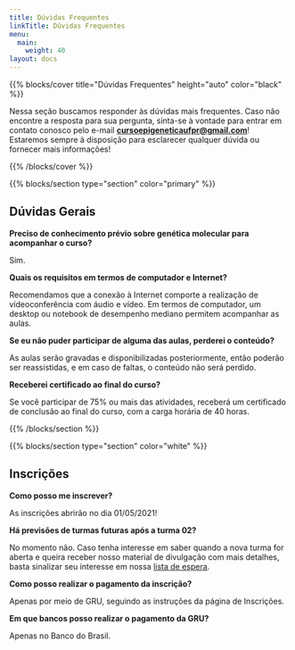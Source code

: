 ```yaml
---
title: Dúvidas Frequentes
linkTitle: Dúvidas Frequentes
menu:
  main:
    weight: 40
layout: docs
---
```


{{% blocks/cover title="Dúvidas Frequentes" height="auto" color="black" %}}

Nessa seção buscamos responder às dúvidas mais frequentes. Caso não encontre a resposta para sua pergunta, sinta-se à vontade para entrar em contato conosco pelo e-mail <b>cursoepigeneticaufpr@gmail.com</b>! Estaremos sempre à disposição para esclarecer qualquer dúvida ou fornecer mais informações!

{{% /blocks/cover %}}

{{% blocks/section type="section" color="primary" %}}
## Dúvidas Gerais
<p><p>
<b>Preciso de conhecimento prévio sobre genética molecular para acompanhar o curso?</b><p>
Sim.
<p><p>

<b>Quais os requisitos em termos de computador e Internet?</b><p>
Recomendamos que a conexão à Internet comporte a realização de vídeoconferência com áudio e vídeo. Em termos de computador, um desktop ou notebook de desempenho mediano permitem acompanhar as aulas. 
<p><p>

<b>Se eu não puder participar de alguma das aulas, perderei o conteúdo?</b><p>
As aulas serão gravadas e disponibilizadas posteriormente, então poderão ser reassistidas, e em caso de faltas, o conteúdo não será perdido.
<p><p>

<b>Receberei certificado ao final do curso?</b><p>
Se você participar de 75% ou mais das atividades, receberá um certificado de conclusão ao final do curso, com a carga horária de 40 horas.
<p><p>

{{% /blocks/section %}}

{{% blocks/section type="section" color="white" %}}
## Inscrições
<p><p>
<b>Como posso me inscrever?</b><p>
As inscrições abrirão no dia 01/05/2021! 
<p><p>

<b>Há previsões de turmas futuras após a turma 02?</b><p>
No momento não. Caso tenha interesse em saber quando a nova turma for aberta e queira receber nosso material de divulgação com mais detalhes, basta sinalizar seu interesse em nossa <a href="https://docs.google.com/forms/d/e/1FAIpQLSdaW8FmnHkT1mhmPvPTzDDK3-Cx11UcY_Jo2hY33wMA9eIGZw/viewform?usp=sf_link">lista de espera</a>.
<p><p>

<b>Como posso realizar o pagamento da inscrição?</b><p>
Apenas por meio de GRU, seguindo as instruções da página de Inscrições.
<p><p>

<b>Em que bancos posso realizar o pagamento da GRU?</b><p>
Apenas no Banco do Brasil.<p><p>











